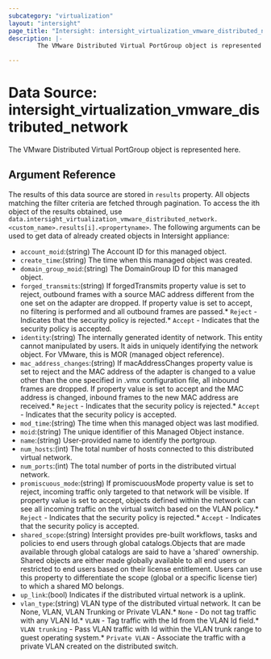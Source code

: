 ```yaml
---
subcategory: "virtualization"
layout: "intersight"
page_title: "Intersight: intersight_virtualization_vmware_distributed_network"
description: |-
        The VMware Distributed Virtual PortGroup object is represented here.

---
```


# Data Source: intersight_virtualization_vmware_distributed_network
The VMware Distributed Virtual PortGroup object is represented here.
## Argument Reference
The results of this data source are stored in `results` property.
All objects matching the filter criteria are fetched through pagination.
To access the ith object of the results obtained, use `data.intersight_virtualization_vmware_distributed_network.<custom_name>.results[i].<propertyname>`.
The following arguments can be used to get data of already created objects in Intersight appliance:
* `account_moid`:(string) The Account ID for this managed object. 
* `create_time`:(string) The time when this managed object was created. 
* `domain_group_moid`:(string) The DomainGroup ID for this managed object. 
* `forged_transmits`:(string) If forgedTransmits property value is set to reject, outbound frames with a source MAC address different from the one set on the adapter are dropped. If property value is set to accept, no filtering is performed and all outbound frames are passed.* `Reject` - Indicates that the security policy is rejected.* `Accept` - Indicates that the security policy is accepted. 
* `identity`:(string) The internally generated identity of network. This entity cannot manipulated by users. It aids in uniquely identifying the network object. For VMware, this is MOR (managed object reference). 
* `mac_address_changes`:(string) If macAddressChanges property value is set to reject and the MAC address of the adapter is changed to a value other than the one specified in .vmx configuration file, all inbound frames are dropped. If property value is set to accept and the MAC address is changed, inbound frames to the new MAC address are received.* `Reject` - Indicates that the security policy is rejected.* `Accept` - Indicates that the security policy is accepted. 
* `mod_time`:(string) The time when this managed object was last modified. 
* `moid`:(string) The unique identifier of this Managed Object instance. 
* `name`:(string) User-provided name to identify the portgroup. 
* `num_hosts`:(int) The total number of hosts connected to this distributed virtual network. 
* `num_ports`:(int) The total number of ports in the distributed virtual network. 
* `promiscuous_mode`:(string) If promiscuousMode property value is set to reject, incoming traffic only targeted to that network will be visible. If property value is set to accept, objects defined within the network can see all incoming traffic on the virtual switch based on the VLAN policy.* `Reject` - Indicates that the security policy is rejected.* `Accept` - Indicates that the security policy is accepted. 
* `shared_scope`:(string) Intersight provides pre-built workflows, tasks and policies to end users through global catalogs.Objects that are made available through global catalogs are said to have a 'shared' ownership. Shared objects are either made globally available to all end users or restricted to end users based on their license entitlement. Users can use this property to differentiate the scope (global or a specific license tier) to which a shared MO belongs. 
* `up_link`:(bool) Indicates if the distributed virtual network is a uplink. 
* `vlan_type`:(string) VLAN type of the distributed virtual network. It can be None, VLAN, VLAN Trunking or Private VLAN.* `None` - Do not tag traffic with any VLAN Id.* `VLAN` - Tag traffic with the Id from the VLAN Id field.* `VLAN trunking` - Pass VLAN traffic with Id within the VLAN trunk range to guest operating system.* `Private VLAN` - Associate the traffic with a private VLAN created on the distributed switch. 
 
